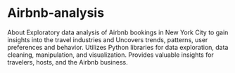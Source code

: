 # Airbnb-analysis
About Exploratory data analysis of Airbnb bookings in New York City to gain insights into the travel industries and Uncovers trends, patterns, user preferences and behavior. Utilizes Python libraries for data exploration, data cleaning, manipulation, and visualization. Provides valuable insights for travelers, hosts, and the Airbnb business.
